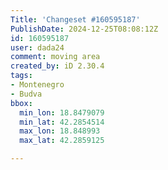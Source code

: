 ```yaml
---
Title: 'Changeset #160595187'
PublishDate: 2024-12-25T08:08:12Z
id: 160595187
user: dada24
comment: moving area
created_by: iD 2.30.4
tags:
- Montenegro
- Budva
bbox:
  min_lon: 18.8479079
  min_lat: 42.2854514
  max_lon: 18.848993
  max_lat: 42.2859125

---
```

